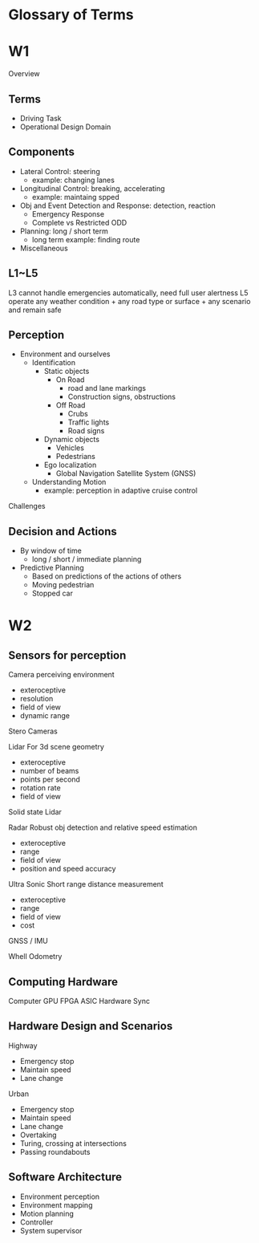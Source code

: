 # Glossary of Terms

# W1
Overview

## Terms
- Driving Task
- Operational Design Domain


## Components
- Lateral Control: steering
  - example: changing lanes
- Longitudinal Control: breaking, accelerating
  - example: maintaing spped
- Obj and Event Detection and Response: detection, reaction
  - Emergency Response
  - Complete vs Restricted ODD
- Planning: long / short term
  - long term example: finding route
- Miscellaneous


## L1~L5
L3 cannot handle emergencies automatically, need full user alertness
L5 operate any weather condition + any road type or surface + any scenario and remain safe


## Perception
- Environment and ourselves
  - Identification
    - Static objects
      - On Road
        - road and lane markings
        - Construction signs, obstructions
      - Off Road
        - Crubs
        - Traffic lights
        - Road signs
    - Dynamic objects
      - Vehicles
      - Pedestrians
    - Ego localization
      - Global Navigation Satellite System (GNSS)
  - Understanding Motion
    - example: perception in adaptive cruise control

Challenges


## Decision and Actions
- By window of time
  - long / short / immediate planning
- Predictive Planning
  - Based on predictions of the actions of others
  - Moving pedestrian
  - Stopped car


# W2
## Sensors for perception
Camera
perceiving environment
- exteroceptive
- resolution
- field of view
- dynamic range

Stero Cameras

Lidar
For 3d scene geometry
- exteroceptive
- number of beams
- points per second
- rotation rate
- field of view

Solid state Lidar

Radar
Robust obj detection and relative speed estimation
- exteroceptive
- range
- field of view
- position and speed accuracy

Ultra Sonic
Short range distance measurement
- exteroceptive
- range
- field of view
- cost

GNSS / IMU

Whell Odometry


## Computing Hardware
Computer
GPU
FPGA
ASIC
Hardware Sync


## Hardware Design and Scenarios
Highway
- Emergency stop
- Maintain speed
- Lane change

Urban
- Emergency stop
- Maintain speed
- Lane change
- Overtaking
- Turing, crossing at intersections
- Passing roundabouts


## Software Architecture
- Environment perception
- Environment mapping
- Motion planning
- Controller
- System supervisor
